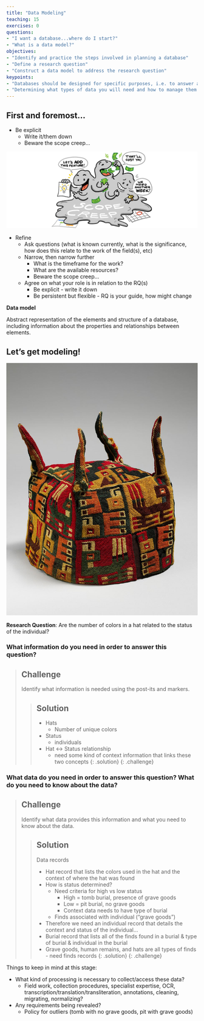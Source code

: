 ```yaml
---
title: "Data Modeling"
teaching: 15
exercises: 0
questions:
- "I want a database...where do I start?"
- "What is a data model?"
objectives:
- "Identify and practice the steps involved in planning a database"
- "Define a research question"
- "Construct a data model to address the research question"
keypoints:
- "Databases should be designed for specific purposes, i.e. to answer a research question."
- "Determining what types of data you will need and how to manage them before building your database will save time later."
---
```



## First and foremost...

* Be explicit
    * Write it/them down
    * Beware the scope creep...

![Scope creep](../fig/scope.jpg)


* Refine
    * Ask questions (what is known currently, what is the significance, how does this relate to the work of the field(s), etc)
    * Narrow, then narrow further 
        * What is the timeframe for the work?
        * What are the available resources?
        * Beware the scope creep...
    * Agree on what your role is in relation to the RQ(s)
        * Be explicit - write it down
        * Be persistent but flexible - RQ is your guide, how might change



**Data model**

Abstract representation of the elements and structure of a database, including information about the properties and relationships between elements. 

## Let’s get modeling!

![Hat](../fig/hat.png)

**Research Question**: Are the number of colors in a hat related to the status of the individual?


### What information do you need in order to answer this question?

> ## Challenge
> Identify what information is needed using the post-its and markers.
>
> > ## Solution
> > * Hats
> >    * Number of unique colors
> >* Status
> >    * individuals
> >* Hat <-> Status relationship 
> >    * need some kind of context information that links these two concepts
> {: .solution}
{: .challenge}



### What data do you need in order to answer this question? What do you need to know about the data?

> ## Challenge
> Identify what data provides this information and what you need to know about the data.
>
> > ## Solution
> > Data records
> > * Hat record that lists the colors used in the hat and the context of where the hat was found
> > * How is status determined?
> >     * Need criteria for high vs low status 
> >         * High = tomb burial, presence of grave goods
> >         * Low = pit burial, no grave goods
> >         * Context data needs to have type of burial
> >     * Finds associated with individual (“grave goods”)
> > * Therefore we need an individual record that details the context and status of the individual...
> > * Burial record that lists all of the finds found in a burial & type of burial & individual in the burial
> > * Grave goods, human remains, and hats are all types of finds - need finds records
> {: .solution}
{: .challenge}


Things to keep in mind at this stage:
* What kind of processing is necessary to collect/access these data?
    * Field work, collection procedures, specialist expertise, OCR, transcription/translation/transliteration, annotations, cleaning, migrating, normalizing?
* Any requirements being revealed?
    * Policy for outliers (tomb with no grave goods, pit with grave goods)
